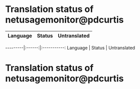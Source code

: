 # Translation status of netusagemonitor@pdcurtis

Language | Status | Untranslated
---------|:------:|:-----------:

---------|:------:|:-----------:
Language | Status | Untranslated
# Translation status of netusagemonitor@pdcurtis
